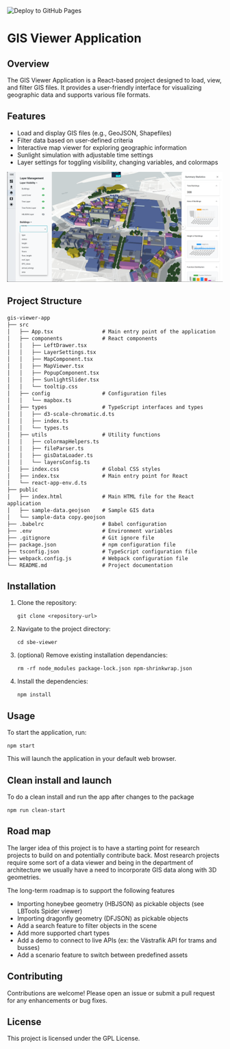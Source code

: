 ![Deploy to GitHub Pages](https://github.com/sb-chalmers/sbe_viewer/workflows/Deploy%20to%20GitHub%20Pages/badge.svg)


# GIS Viewer Application

## Overview
The GIS Viewer Application is a React-based project designed to load, view, and filter GIS files. It provides a user-friendly interface for visualizing geographic data and supports various file formats.

## Features
- Load and display GIS files (e.g., GeoJSON, Shapefiles)
- Filter data based on user-defined criteria
- Interactive map viewer for exploring geographic information
- Sunlight simulation with adjustable time settings
- Layer settings for toggling visibility, changing variables, and colormaps


![alt text](image.png)

## Project Structure
```
gis-viewer-app
├── src
│   ├── App.tsx                # Main entry point of the application
│   ├── components             # React components
│   │   ├── LeftDrawer.tsx
│   │   ├── LayerSettings.tsx
│   │   ├── MapComponent.tsx
│   │   ├── MapViewer.tsx
│   │   ├── PopupComponent.tsx
│   │   ├── SunlightSlider.tsx
│   │   └── tooltip.css
│   ├── config                 # Configuration files
│   │   └── mapbox.ts
│   ├── types                  # TypeScript interfaces and types
│   │   ├── d3-scale-chromatic.d.ts
│   │   ├── index.ts
│   │   └── types.ts
│   ├── utils                  # Utility functions
│   │   ├── colormapHelpers.ts
│   │   ├── fileParser.ts
│   │   ├── gisDataLoader.ts
│   │   └── layersConfig.ts
│   ├── index.css              # Global CSS styles
│   ├── index.tsx              # Main entry point for React
│   └── react-app-env.d.ts
├── public
│   ├── index.html             # Main HTML file for the React application
│   ├── sample-data.geojson    # Sample GIS data
│   └── sample-data copy.geojson
├── .babelrc                   # Babel configuration
├── .env                       # Environment variables
├── .gitignore                 # Git ignore file
├── package.json               # npm configuration file
├── tsconfig.json              # TypeScript configuration file
├── webpack.config.js          # Webpack configuration file
└── README.md                  # Project documentation
```

## Installation
1. Clone the repository:
   ```
   git clone <repository-url>
   ```
2. Navigate to the project directory:
   ```
   cd sbe-viewer
   ```
3. (optional) Remove existing installation dependancies:
   ```
   rm -rf node_modules package-lock.json npm-shrinkwrap.json
   ```
4. Install the dependencies:
   ```
   npm install
   ```

## Usage
To start the application, run:
```
npm start
```
This will launch the application in your default web browser.

## Clean install and launch
To do a clean install and run the app after changes to the package
```
npm run clean-start
```
## Road map
The larger idea of this project is to have a starting point for research projects to build on and potentially contribute back. Most research projects require some sort of a data viewer and being in the department of architecture we usually have a need to incorporate GIS data along with 3D geometries.

The long-term roadmap is to support the following features
- Importing honeybee geometry (HBJSON) as pickable objects (see LBTools Spider viewer)
- Importing dragonfly geometry (DFJSON) as pickable objects
- Add a search feature to filter objects in the scene
- Add more supported chart types
- Add a demo to connect to live APIs (ex: the Västrafik API for trams and busses)
- Add a scenario feature to switch between predefined assets

## Contributing
Contributions are welcome! Please open an issue or submit a pull request for any enhancements or bug fixes.

## License
This project is licensed under the GPL License.
